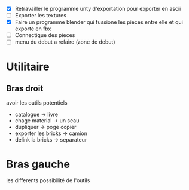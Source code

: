 * [X] Retravailler le programme unty d'exportation pour exporter en ascii
* [ ] Exporter les textures
* [X] Faire un programme blender qui fussione les pieces entre elle et qui exporte en fbx
* [ ] Connectique des pieces
* [ ] menu du debut a refaire (zone de debut)

# Utilitaire

## Bras droit

avoir les outils potentiels

- catalogue -> livre
- chage material -> un seau
- dupliquer -> poge copier
- exporter les bricks -> camion
- delink la bricks -> separateur

# Bras gauche

les differents possibilité de l'outils
